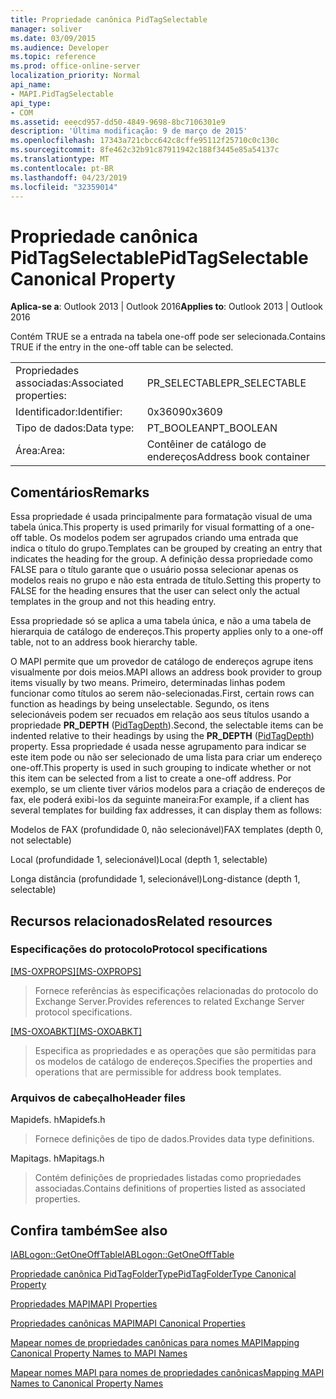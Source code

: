 ```yaml
---
title: Propriedade canônica PidTagSelectable
manager: soliver
ms.date: 03/09/2015
ms.audience: Developer
ms.topic: reference
ms.prod: office-online-server
localization_priority: Normal
api_name:
- MAPI.PidTagSelectable
api_type:
- COM
ms.assetid: eeecd957-dd50-4849-9698-8bc7106301e9
description: 'Última modificação: 9 de março de 2015'
ms.openlocfilehash: 17343a721cbcc642c8cffe95112f25710c0c130c
ms.sourcegitcommit: 8fe462c32b91c87911942c188f3445e85a54137c
ms.translationtype: MT
ms.contentlocale: pt-BR
ms.lasthandoff: 04/23/2019
ms.locfileid: "32359014"
---
```

# <a name="pidtagselectable-canonical-property"></a><span data-ttu-id="33af9-103">Propriedade canônica PidTagSelectable</span><span class="sxs-lookup"><span data-stu-id="33af9-103">PidTagSelectable Canonical Property</span></span>

  
  
<span data-ttu-id="33af9-104">**Aplica-se a**: Outlook 2013 | Outlook 2016</span><span class="sxs-lookup"><span data-stu-id="33af9-104">**Applies to**: Outlook 2013 | Outlook 2016</span></span> 
  
<span data-ttu-id="33af9-105">Contém TRUE se a entrada na tabela one-off pode ser selecionada.</span><span class="sxs-lookup"><span data-stu-id="33af9-105">Contains TRUE if the entry in the one-off table can be selected.</span></span> 
  
|||
|:-----|:-----|
|<span data-ttu-id="33af9-106">Propriedades associadas:</span><span class="sxs-lookup"><span data-stu-id="33af9-106">Associated properties:</span></span>  <br/> |<span data-ttu-id="33af9-107">PR_SELECTABLE</span><span class="sxs-lookup"><span data-stu-id="33af9-107">PR_SELECTABLE</span></span>  <br/> |
|<span data-ttu-id="33af9-108">Identificador:</span><span class="sxs-lookup"><span data-stu-id="33af9-108">Identifier:</span></span>  <br/> |<span data-ttu-id="33af9-109">0x3609</span><span class="sxs-lookup"><span data-stu-id="33af9-109">0x3609</span></span>  <br/> |
|<span data-ttu-id="33af9-110">Tipo de dados:</span><span class="sxs-lookup"><span data-stu-id="33af9-110">Data type:</span></span>  <br/> |<span data-ttu-id="33af9-111">PT_BOOLEAN</span><span class="sxs-lookup"><span data-stu-id="33af9-111">PT_BOOLEAN</span></span>  <br/> |
|<span data-ttu-id="33af9-112">Área:</span><span class="sxs-lookup"><span data-stu-id="33af9-112">Area:</span></span>  <br/> |<span data-ttu-id="33af9-113">Contêiner de catálogo de endereços</span><span class="sxs-lookup"><span data-stu-id="33af9-113">Address book container</span></span>  <br/> |
   
## <a name="remarks"></a><span data-ttu-id="33af9-114">Comentários</span><span class="sxs-lookup"><span data-stu-id="33af9-114">Remarks</span></span>

<span data-ttu-id="33af9-115">Essa propriedade é usada principalmente para formatação visual de uma tabela única.</span><span class="sxs-lookup"><span data-stu-id="33af9-115">This property is used primarily for visual formatting of a one-off table.</span></span> <span data-ttu-id="33af9-116">Os modelos podem ser agrupados criando uma entrada que indica o título do grupo.</span><span class="sxs-lookup"><span data-stu-id="33af9-116">Templates can be grouped by creating an entry that indicates the heading for the group.</span></span> <span data-ttu-id="33af9-117">A definição dessa propriedade como FALSE para o título garante que o usuário possa selecionar apenas os modelos reais no grupo e não esta entrada de título.</span><span class="sxs-lookup"><span data-stu-id="33af9-117">Setting this property to FALSE for the heading ensures that the user can select only the actual templates in the group and not this heading entry.</span></span> 
  
<span data-ttu-id="33af9-118">Essa propriedade só se aplica a uma tabela única, e não a uma tabela de hierarquia de catálogo de endereços.</span><span class="sxs-lookup"><span data-stu-id="33af9-118">This property applies only to a one-off table, not to an address book hierarchy table.</span></span> 
  
<span data-ttu-id="33af9-119">O MAPI permite que um provedor de catálogo de endereços agrupe itens visualmente por dois meios.</span><span class="sxs-lookup"><span data-stu-id="33af9-119">MAPI allows an address book provider to group items visually by two means.</span></span> <span data-ttu-id="33af9-120">Primeiro, determinadas linhas podem funcionar como títulos ao serem não-selecionadas.</span><span class="sxs-lookup"><span data-stu-id="33af9-120">First, certain rows can function as headings by being unselectable.</span></span> <span data-ttu-id="33af9-121">Segundo, os itens selecionáveis podem ser recuados em relação aos seus títulos usando a propriedade **PR_DEPTH** ([PidTagDepth](pidtagdepth-canonical-property.md)).</span><span class="sxs-lookup"><span data-stu-id="33af9-121">Second, the selectable items can be indented relative to their headings by using the **PR_DEPTH** ([PidTagDepth](pidtagdepth-canonical-property.md)) property.</span></span> <span data-ttu-id="33af9-122">Essa propriedade é usada nesse agrupamento para indicar se este item pode ou não ser selecionado de uma lista para criar um endereço one-off.</span><span class="sxs-lookup"><span data-stu-id="33af9-122">This property is used in such grouping to indicate whether or not this item can be selected from a list to create a one-off address.</span></span> <span data-ttu-id="33af9-123">Por exemplo, se um cliente tiver vários modelos para a criação de endereços de fax, ele poderá exibi-los da seguinte maneira:</span><span class="sxs-lookup"><span data-stu-id="33af9-123">For example, if a client has several templates for building fax addresses, it can display them as follows:</span></span> 
  
<span data-ttu-id="33af9-124">Modelos de FAX (profundidade 0, não selecionável)</span><span class="sxs-lookup"><span data-stu-id="33af9-124">FAX templates (depth 0, not selectable)</span></span>
  
 <span data-ttu-id="33af9-125">Local (profundidade 1, selecionável)</span><span class="sxs-lookup"><span data-stu-id="33af9-125">Local (depth 1, selectable)</span></span> 
  
 <span data-ttu-id="33af9-126">Longa distância (profundidade 1, selecionável)</span><span class="sxs-lookup"><span data-stu-id="33af9-126">Long-distance (depth 1, selectable)</span></span> 
  
## <a name="related-resources"></a><span data-ttu-id="33af9-127">Recursos relacionados</span><span class="sxs-lookup"><span data-stu-id="33af9-127">Related resources</span></span>

### <a name="protocol-specifications"></a><span data-ttu-id="33af9-128">Especificações do protocolo</span><span class="sxs-lookup"><span data-stu-id="33af9-128">Protocol specifications</span></span>

<span data-ttu-id="33af9-129">[[MS-OXPROPS]](https://msdn.microsoft.com/library/f6ab1613-aefe-447d-a49c-18217230b148%28Office.15%29.aspx)</span><span class="sxs-lookup"><span data-stu-id="33af9-129">[[MS-OXPROPS]](https://msdn.microsoft.com/library/f6ab1613-aefe-447d-a49c-18217230b148%28Office.15%29.aspx)</span></span>
  
> <span data-ttu-id="33af9-130">Fornece referências às especificações relacionadas do protocolo do Exchange Server.</span><span class="sxs-lookup"><span data-stu-id="33af9-130">Provides references to related Exchange Server protocol specifications.</span></span>
    
<span data-ttu-id="33af9-131">[[MS-OXOABKT]](https://msdn.microsoft.com/library/cd5a3e78-1eeb-4a75-88eb-e82c8c96ff31%28Office.15%29.aspx)</span><span class="sxs-lookup"><span data-stu-id="33af9-131">[[MS-OXOABKT]](https://msdn.microsoft.com/library/cd5a3e78-1eeb-4a75-88eb-e82c8c96ff31%28Office.15%29.aspx)</span></span>
  
> <span data-ttu-id="33af9-132">Especifica as propriedades e as operações que são permitidas para os modelos de catálogo de endereços.</span><span class="sxs-lookup"><span data-stu-id="33af9-132">Specifies the properties and operations that are permissible for address book templates.</span></span>
    
### <a name="header-files"></a><span data-ttu-id="33af9-133">Arquivos de cabeçalho</span><span class="sxs-lookup"><span data-stu-id="33af9-133">Header files</span></span>

<span data-ttu-id="33af9-134">Mapidefs. h</span><span class="sxs-lookup"><span data-stu-id="33af9-134">Mapidefs.h</span></span>
  
> <span data-ttu-id="33af9-135">Fornece definições de tipo de dados.</span><span class="sxs-lookup"><span data-stu-id="33af9-135">Provides data type definitions.</span></span>
    
<span data-ttu-id="33af9-136">Mapitags. h</span><span class="sxs-lookup"><span data-stu-id="33af9-136">Mapitags.h</span></span>
  
> <span data-ttu-id="33af9-137">Contém definições de propriedades listadas como propriedades associadas.</span><span class="sxs-lookup"><span data-stu-id="33af9-137">Contains definitions of properties listed as associated properties.</span></span>
    
## <a name="see-also"></a><span data-ttu-id="33af9-138">Confira também</span><span class="sxs-lookup"><span data-stu-id="33af9-138">See also</span></span>



[<span data-ttu-id="33af9-139">IABLogon::GetOneOffTable</span><span class="sxs-lookup"><span data-stu-id="33af9-139">IABLogon::GetOneOffTable</span></span>](iablogon-getoneofftable.md)
  
[<span data-ttu-id="33af9-140">Propriedade canônica PidTagFolderType</span><span class="sxs-lookup"><span data-stu-id="33af9-140">PidTagFolderType Canonical Property</span></span>](pidtagfoldertype-canonical-property.md)


[<span data-ttu-id="33af9-141">Propriedades MAPI</span><span class="sxs-lookup"><span data-stu-id="33af9-141">MAPI Properties</span></span>](mapi-properties.md)
  
[<span data-ttu-id="33af9-142">Propriedades canônicas MAPI</span><span class="sxs-lookup"><span data-stu-id="33af9-142">MAPI Canonical Properties</span></span>](mapi-canonical-properties.md)
  
[<span data-ttu-id="33af9-143">Mapear nomes de propriedades canônicas para nomes MAPI</span><span class="sxs-lookup"><span data-stu-id="33af9-143">Mapping Canonical Property Names to MAPI Names</span></span>](mapping-canonical-property-names-to-mapi-names.md)
  
[<span data-ttu-id="33af9-144">Mapear nomes MAPI para nomes de propriedades canônicas</span><span class="sxs-lookup"><span data-stu-id="33af9-144">Mapping MAPI Names to Canonical Property Names</span></span>](mapping-mapi-names-to-canonical-property-names.md)

